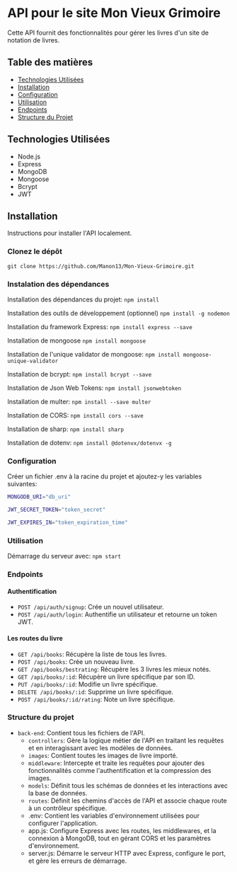 # API pour le site Mon Vieux Grimoire 

Cette API fournit des fonctionnalités pour gérer les livres d'un site de notation de livres. 

## Table des matières

- [Technologies Utilisées](#technologies-utilisées)
- [Installation](#installation)
- [Configuration](#configuration)
- [Utilisation](#utilisation)
- [Endpoints](#endpoints)
- [Structure du Projet](#structure-du-projet)

## Technologies Utilisées
* Node.js
* Express
* MongoDB
* Mongoose
* Bcrypt
* JWT

## Installation
Instructions pour installer l'API localement.

### Clonez le dépôt
`git clone https://github.com/Manon13/Mon-Vieux-Grimoire.git`

### Instalation des dépendances
Installation des dépendances du projet:
`npm install`

Installation des outils de développement (optionnel)
`npm install -g nodemon`

Installation du framework Express:
`npm install express --save`

Installation de mongoose
`npm install mongoose`

Installation de l'unique validator de mongoose:
`npm install mongoose-unique-validator`

Installation de bcrypt:
`npm install bcrypt --save`

Installation de Json Web Tokens:
`npm install jsonwebtoken`

Installation de multer:
`npm install --save multer`

Installation de CORS:
`npm install cors --save`

Installation de sharp:
`npm install sharp`

Installation de dotenv:
`npm install @dotenvx/dotenvx -g`

### Configuration 
Créer un fichier .env à la racine du projet et ajoutez-y les variables suivantes: 
```bash
MONGODB_URI="db_uri"

JWT_SECRET_TOKEN="token_secret"

JWT_EXPIRES_IN="token_expiration_time"
```

### Utilisation
Démarrage du serveur avec:
`npm start`

### Endpoints

#### Authentification
* `POST /api/auth/signup`: Crée un nouvel utilisateur.
* `POST /api/auth/login`: Authentifie un utilisateur et retourne un token JWT.

#### Les routes du livre
* `GET /api/books`: Récupère la liste de tous les livres. 
* `POST /api/books`: Crée un nouveau livre.
* `GET /api/books/bestrating`: Récupère les 3 livres les mieux notés.
* `GET /api/books/:id`: Récupère un livre spécifique par son ID.
* `PUT /api/books/:id`: Modifie un livre spécifique.
* `DELETE /api/books/:id`: Supprime un livre spécifique.
* `POST /api/books/:id/rating`: Note un livre spécifique.

### Structure du projet
* `back-end`: Contient tous les fichiers de l'API.
    * `controllers`: Gère la logique métier de l'API en traitant les requêtes et en interagissant avec les modèles de données.
    * `images`: Contient toutes les images de livre importé.
    * `middleware`: Intercepte et traite les requêtes pour ajouter des fonctionnalités comme l'authentification et la compression des images.
    * `models`: Définit tous les schémas de données et les interactions avec la base de données.
    * `routes`: Définit les chemins d'accès de l'API et associe chaque route à un contrôleur spécifique.
    * .env: Contient les variables d'environnement utilisées pour configurer l'application.
    * app.js: Configure Express avec les routes, les middlewares, et la connexion à MongoDB, tout en gérant CORS et les paramètres d'environnement.
    * server.js: Démarre le serveur HTTP avec Express, configure le port, et gère les erreurs de démarrage.

